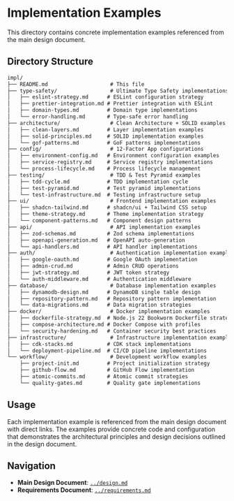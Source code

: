 # Implementation Examples

This directory contains concrete implementation examples referenced from the main design document.

## Directory Structure

```txt
impl/
├── README.md                    # This file
├── type-safety/                 # Ultimate Type Safety implementations
│   ├── eslint-strategy.md      # ESLint configuration strategy
│   ├── prettier-integration.md # Prettier integration with ESLint
│   ├── domain-types.md         # Domain type implementations
│   └── error-handling.md       # Type-safe error handling
├── architecture/                # Clean Architecture + SOLID examples
│   ├── clean-layers.md         # Layer implementation examples
│   ├── solid-principles.md     # SOLID implementation examples
│   └── gof-patterns.md         # GoF patterns implementations
├── config/                      # 12-Factor App configurations
│   ├── environment-config.md   # Environment configuration examples
│   ├── service-registry.md     # Service registry implementations
│   └── process-lifecycle.md    # Process lifecycle management
├── testing/                     # TDD & Test Pyramid examples
│   ├── tdd-cycle.md            # TDD implementation cycle
│   ├── test-pyramid.md         # Test pyramid implementations
│   └── test-infrastructure.md  # Testing infrastructure setup
├── ui/                          # Frontend implementation examples
│   ├── shadcn-tailwind.md      # shadcn/ui + Tailwind CSS setup
│   ├── theme-strategy.md       # Theme implementation strategy
│   └── component-patterns.md   # Component design patterns
├── api/                         # API implementation examples
│   ├── zod-schemas.md          # Zod schema implementations
│   ├── openapi-generation.md   # OpenAPI auto-generation
│   └── api-handlers.md         # API handler implementations
├── auth/                        # Authentication implementation examples
│   ├── google-oauth.md         # Google OAuth implementation
│   ├── admin-crud.md           # Admin CRUD operations
│   ├── jwt-strategy.md         # JWT token strategy
│   └── auth-middleware.md      # Authentication middleware
├── database/                    # Database implementation examples
│   ├── dynamodb-design.md      # DynamoDB single table design
│   ├── repository-pattern.md   # Repository pattern implementation
│   └── data-migrations.md      # Data migration strategies
├── docker/                      # Docker implementation examples
│   ├── dockerfile-strategy.md  # Node.js 22 Bookworm Dockerfile strategy
│   ├── compose-architecture.md # Docker Compose with profiles
│   └── security-hardening.md   # Container security best practices
├── infrastructure/              # Infrastructure implementation examples
│   ├── cdk-stacks.md           # CDK stack implementations
│   └── deployment-pipeline.md  # CI/CD pipeline implementations
└── workflow/                    # Development workflow examples
    ├── project-init.md         # Project initialization strategy
    ├── github-flow.md          # GitHub Flow implementation
    ├── atomic-commits.md       # Atomic commit strategies
    └── quality-gates.md        # Quality gate implementations
```

## Usage

Each implementation example is referenced from the main design document with direct links. The examples provide concrete code and configuration that demonstrates the architectural principles and design decisions outlined in the design document.

## Navigation

- **Main Design Document**: [`../design.md`](../design.md)
- **Requirements Document**: [`../requirements.md`](../requirements.md)
